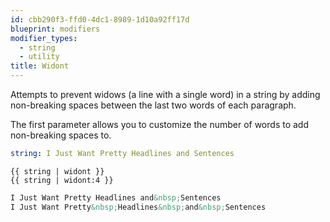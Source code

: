 ```yaml
---
id: cbb290f3-ffd0-4dc1-8989-1d10a92ff17d
blueprint: modifiers
modifier_types:
  - string
  - utility
title: Widont
---
```

Attempts to prevent widows (a line with a single word) in a string by adding non-breaking spaces between the last two words of each paragraph.

The first parameter allows you to customize the number of words to add non-breaking spaces to.

```yaml
string: I Just Want Pretty Headlines and Sentences
```

```
{{ string | widont }}
{{ string | widont:4 }}
```

```html
I Just Want Pretty Headlines and&nbsp;Sentences
I Just Want Pretty&nbsp;Headlines&nbsp;and&nbsp;Sentences
```
